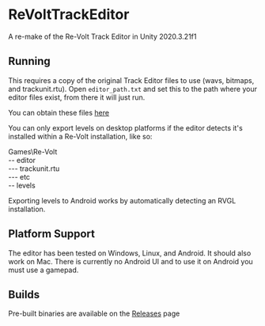 # ReVoltTrackEditor
A re-make of the Re-Volt Track Editor in Unity 2020.3.21f1

## Running
This requires a copy of the original Track Editor files to use (wavs, bitmaps, and trackunit.rtu). Open `editor_path.txt` and set this to the path where your editor files exist, from there it will just run.

You can obtain these files [here](https://www.mediafire.com/file/6rimevzh3xljmzn/editor_files.zip/file)

You can only export levels on desktop platforms if the editor detects it's installed within a Re-Volt installation, like so:

Games\Re-Volt  
\-- editor  
\--- trackunit.rtu  
\--- etc  
\-- levels 

Exporting levels to Android works by automatically detecting an RVGL installation.

## Platform Support
The editor has been tested on Windows, Linux, and Android. It should also work on Mac. There is currently no Android UI and to use it on Android you must use a gamepad.

## Builds
Pre-built binaries are available on the [Releases](https://github.com/Dummiesman/ReVoltTrackEditor/releases) page
